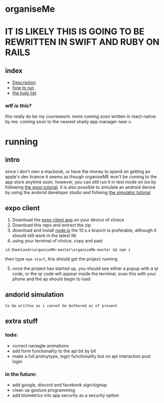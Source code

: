 # organiseMe
# IT IS LIKELY THIS IS GOING TO BE REWRITTEN IN SWIFT AND RUBY ON RAILS
## index

-   [Description](#wtf-is-this)
-   [how to run](#running)
-   [the todo list](#todo)

### wtf is this?

this really do be my coursework. more coming soon
written in react-native by me. coming soon to the nearest shady app manager near u

# running

## intro

since i don't own a macbook, or have the money to spend on getting an apple's dev licence it seems as though organiseME won't be coming to the app store anytime soon.
however, you can still run it in test mode on ios by following [the expo tutorial](#expo-client).
it is also possible to simulate an android device by using the andorid developer studio and follwing [the simulator tutorial](#andorid-simulation)

## expo client

1. Download the [expo client app](https://expo.io/tools#client) on your device of choice
2. Download this repo and extract the zip
3. download and install [node.js](https://nodejs.org/en/blog/release/v10.18.0/) the 10.x.x branch is preferable, although it should still work in the latest ltb
4. using your terminal of choice, copy and past
```
cd Downlaods\organiseMe-master\organiseMe-master && npm i
```
then type `npm start`, this should get the project running

5. once the project has started up, you should see either a popup with a qr code, or the qr code will appear inside the terminal, scan this with your phone and the ap should begin to load

## andorid simulation

    to be written as i cannot be bothered as of present

## extra stuff

### todo:

-   correct naviagte animations
-   add form functionality to the api bit by bit
-   make a full protoytype, login functionailty but no api interaction post login

### in the future:

-   add google, discord and facebook sign/signup
-   clean up gesture programming
-   add biometrics into app security as a security option

